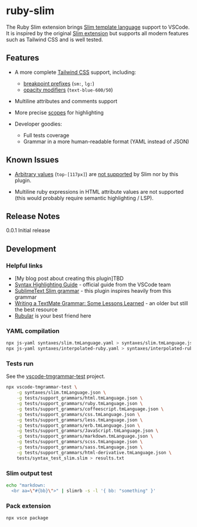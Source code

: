 # ruby-slim

The Ruby Slim extension brings [Slim template language](https://github.com/slim-template/slim) support to VSCode. It is inspired by the original [Slim extension](https://marketplace.visualstudio.com/items?itemName=sianglim.slim)
    but supports all modern features such as Tailwind CSS and is well tested.

## Features

- A more complete [Tailwind CSS](https://tailwindcss.com) support, including:
  - [breakpoint prefixes](https://tailwindcss.com/docs/responsive-design) (`sm:`, `lg:`)
  - [opacity modifiers](https://tailwindcss.com/docs/text-color#changing-the-opacity) (`text-blue-600/50`)

- Multiline attributes and comments support

- More precise [scopes](https://macromates.com/manual/en/language_grammars#naming_conventions) for highlighting

- Developer goodies:

  - Full tests coverage
  - Grammar in a more human-readable format (YAML instead of JSON)

## Known Issues

- [Arbitrary values](https://tailwindcss.com/docs/adding-custom-styles#using-arbitrary-values) (`top-[117px]`) are
  [not supported](https://github.com/slim-template/slim/issues/906) by Slim nor by this plugin.

- Multiline ruby expressions in HTML attribute values are not supported (this would probably require semantic
  highlighting / LSP).

## Release Notes

0.0.1 Initial release

## Development

### Helpful links

- [My blog post about creating this plugin]TBD
- [Syntax Highlighting Guide](https://code.visualstudio.com/api/language-extensions/syntax-highlight-guide) - official guide from the VSCode team
- [SublimeText Slim grammar](https://github.com/SublimeText/Slim/blob/master/Syntaxes/Slim.sublime-syntax) - this plugin inspires heavily from this grammar
- [Writing a TextMate Grammar: Some Lessons Learned](https://www.apeth.com/nonblog/stories/textmatebundle.html) - an older but still the best resource
- [Rubular](https://rubular.com/) is your best friend here

### YAML compilation

```bash
npx js-yaml syntaxes/slim.tmLanguage.yaml > syntaxes/slim.tmLanguage.json
npx js-yaml syntaxes/interpolated-ruby.yaml > syntaxes/interpolated-ruby.json
```

### Tests run

See the [vscode-tmgrammar-test](https://github.com/PanAeon/vscode-tmgrammar-test) project.

```sh
npx vscode-tmgrammar-test \
    -g syntaxes/slim.tmLanguage.json \
    -g tests/support_grammars/html.tmLanguage.json \
    -g tests/support_grammars/ruby.tmLanguage.json \
    -g tests/support_grammars/coffeescript.tmLanguage.json \
    -g tests/support_grammars/css.tmLanguage.json \
    -g tests/support_grammars/less.tmLanguage.json \
    -g tests/support_grammars/erb.tmLanguage.json \
    -g tests/support_grammars/JavaScript.tmLanguage.json \
    -g tests/support_grammars/markdown.tmLanguage.json \
    -g tests/support_grammars/scss.tmLanguage.json \
    -g tests/support_grammars/sass.tmLanguage.json \
    -g tests/support_grammars/html-derivative.tmLanguage.json \
    tests/syntax_test_slim.slim > results.txt
```

### Slim output test

```bash
echo "markdown:
  <br aa=\"#{bb}\">" | slimrb -s -l '{ bb: "something" }'

```

### Pack extension

```bash
npx vsce package
```
